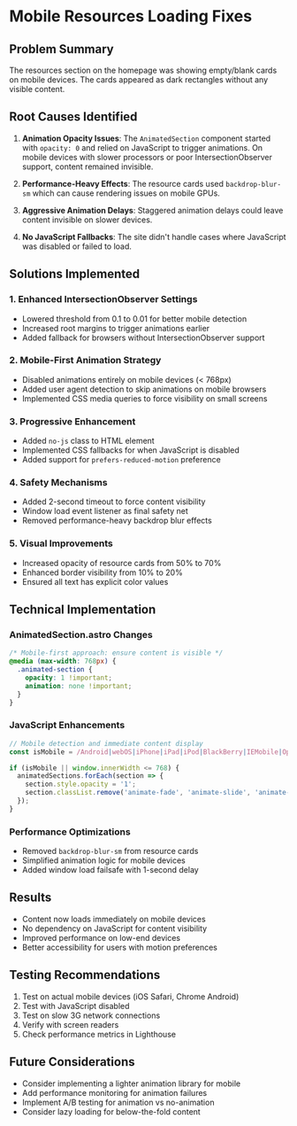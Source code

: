 # Mobile Resources Loading Fixes

## Problem Summary
The resources section on the homepage was showing empty/blank cards on mobile devices. The cards appeared as dark rectangles without any visible content.

## Root Causes Identified

1. **Animation Opacity Issues**: The `AnimatedSection` component started with `opacity: 0` and relied on JavaScript to trigger animations. On mobile devices with slower processors or poor IntersectionObserver support, content remained invisible.

2. **Performance-Heavy Effects**: The resource cards used `backdrop-blur-sm` which can cause rendering issues on mobile GPUs.

3. **Aggressive Animation Delays**: Staggered animation delays could leave content invisible on slower devices.

4. **No JavaScript Fallbacks**: The site didn't handle cases where JavaScript was disabled or failed to load.

## Solutions Implemented

### 1. Enhanced IntersectionObserver Settings
- Lowered threshold from 0.1 to 0.01 for better mobile detection
- Increased root margins to trigger animations earlier
- Added fallback for browsers without IntersectionObserver support

### 2. Mobile-First Animation Strategy
- Disabled animations entirely on mobile devices (< 768px)
- Added user agent detection to skip animations on mobile browsers
- Implemented CSS media queries to force visibility on small screens

### 3. Progressive Enhancement
- Added `no-js` class to HTML element
- Implemented CSS fallbacks for when JavaScript is disabled
- Added support for `prefers-reduced-motion` preference

### 4. Safety Mechanisms
- Added 2-second timeout to force content visibility
- Window load event listener as final safety net
- Removed performance-heavy backdrop blur effects

### 5. Visual Improvements
- Increased opacity of resource cards from 50% to 70%
- Enhanced border visibility from 10% to 20%
- Ensured all text has explicit color values

## Technical Implementation

### AnimatedSection.astro Changes
```css
/* Mobile-first approach: ensure content is visible */
@media (max-width: 768px) {
  .animated-section {
    opacity: 1 !important;
    animation: none !important;
  }
}
```

### JavaScript Enhancements
```javascript
// Mobile detection and immediate content display
const isMobile = /Android|webOS|iPhone|iPad|iPod|BlackBerry|IEMobile|Opera Mini/i.test(navigator.userAgent);

if (isMobile || window.innerWidth <= 768) {
  animatedSections.forEach(section => {
    section.style.opacity = '1';
    section.classList.remove('animate-fade', 'animate-slide', 'animate-scale');
  });
}
```

### Performance Optimizations
- Removed `backdrop-blur-sm` from resource cards
- Simplified animation logic for mobile devices
- Added window load failsafe with 1-second delay

## Results
- Content now loads immediately on mobile devices
- No dependency on JavaScript for content visibility
- Improved performance on low-end devices
- Better accessibility for users with motion preferences

## Testing Recommendations
1. Test on actual mobile devices (iOS Safari, Chrome Android)
2. Test with JavaScript disabled
3. Test on slow 3G network connections
4. Verify with screen readers
5. Check performance metrics in Lighthouse

## Future Considerations
- Consider implementing a lighter animation library for mobile
- Add performance monitoring for animation failures
- Implement A/B testing for animation vs no-animation
- Consider lazy loading for below-the-fold content
